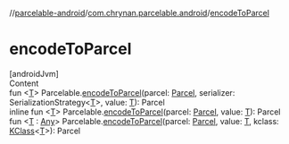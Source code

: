 //[parcelable-android](../index.md)/[com.chrynan.parcelable.android](index.md)/[encodeToParcel](encode-to-parcel.md)



# encodeToParcel  
[androidJvm]  
Content  
fun <[T](encode-to-parcel.md)> Parcelable.[encodeToParcel](encode-to-parcel.md)(parcel: [Parcel](https://developer.android.com/reference/kotlin/android/os/Parcel.html), serializer: SerializationStrategy<[T](encode-to-parcel.md)>, value: [T](encode-to-parcel.md)): Parcel  
inline fun <[T](encode-to-parcel.md)> Parcelable.[encodeToParcel](encode-to-parcel.md)(parcel: [Parcel](https://developer.android.com/reference/kotlin/android/os/Parcel.html), value: [T](encode-to-parcel.md)): Parcel  
fun <[T](encode-to-parcel.md) : [Any](https://kotlinlang.org/api/latest/jvm/stdlib/kotlin/-any/index.html)> Parcelable.[encodeToParcel](encode-to-parcel.md)(parcel: [Parcel](https://developer.android.com/reference/kotlin/android/os/Parcel.html), value: [T](encode-to-parcel.md), kclass: [KClass](https://kotlinlang.org/api/latest/jvm/stdlib/kotlin.reflect/-k-class/index.html)<[T](encode-to-parcel.md)>): Parcel  



